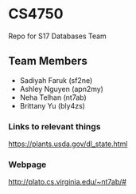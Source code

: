 # CS4750
Repo for S17 Databases Team 

## Team Members
- Sadiyah Faruk (sf2ne)
- Ashley Nguyen (apn2my)
- Neha Telhan (nt7ab)
- Brittany Yu (bly4zs)

### Links to relevant things
https://plants.usda.gov/dl_state.html

### Webpage
http://plato.cs.virginia.edu/~nt7ab/#
